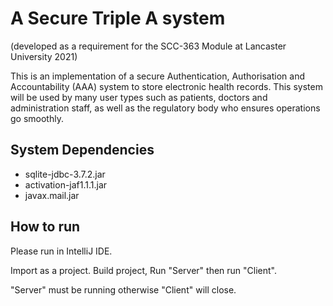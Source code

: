 # A Secure Triple A system
(developed as a requirement for the SCC-363 Module at Lancaster University 2021) 

This is an implementation of a secure Authentication, Authorisation and Accountability (AAA) system to store electronic health records.
This system will be used by many user types such as patients, doctors and administration staff, as well as the regulatory body who ensures operations go smoothly.

## System Dependencies
- sqlite-jdbc-3.7.2.jar
- activation-jaf1.1.1.jar
- javax.mail.jar


## How to run
Please run in IntelliJ IDE. 

Import as a project.
Build project, Run "Server" then run "Client".


"Server" must be running otherwise "Client" will close.
